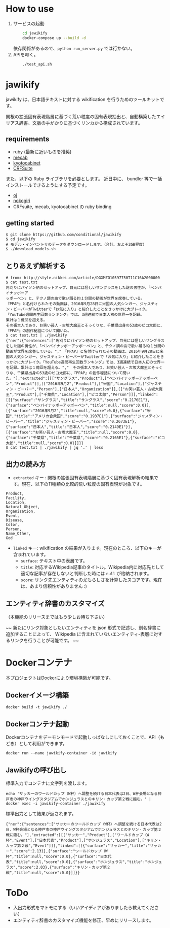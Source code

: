 # How to use
1. サービスの起動
    ```sh
        cd jawikify
        docker-compose up --build -d
    ```
    依存関係があるので、`python run_server.py` では行かない。
2. APIを叩く。
    ```sh
        ./test_api.sh
    ```





# jawikify

jawikify は、日本語テキストに対する wikification を行うためのツールキットです。

関根の拡張固有表現階層に基づく荒い粒度の固有表現抽出と、自動構築したエイリアス辞書、文脈の手がかりに基づくリンカから構成されています。

## requirements

* ruby (最新に近いものを推奨)
* [mecab](http://taku910.github.io/mecab/)
* [kyotocabinet](http://fallabs.com/kyotocabinet/)
* [CRFSuite](http://www.chokkan.org/software/crfsuite/)

また、以下の Ruby ライブラリを必要とします。 近日中に、 bundler 等で一括インストールできるようにする予定です。

* [oj](https://github.com/ohler55/oj)
* [nokogiri](http://www.nokogiri.org/)
* CRFsuite, mecab, kyotocabinet の ruby binding

## getting started

```
$ git clone https://github.com/conditional/jawikify
$ cd jawikify
# モデル・インベントリのデータをダウンロードします。（合計、およそ2GB程度）
$ ./download_models.sh
```

## とりあえず解析する

```
# from: http://style.nikkei.com/article/DGXMZO10597750T11C16A2000000
$ cat test.txt
角刈りにパイソン柄のセットアップ、目元には怪しいサングラスをした謎の男性が、「ペンパイナッポーア
ッポーペン」と、テクノ調の曲で歌い踊る約１分間の動画が世界を席巻している。
『PPAP』と名付けられたその動画は、2016年9月28日に米国の人気シンガー、ジャスティン・ビーバーがTwitterで「お気に入り」と紹介したことをきっかけに大ブレイク。
「YouTube週間再生回数ランキング」では、3週連続で日本人初の世界一を記録。
累計は１億回を超える。
その張本人であり、お笑い芸人・古坂大魔王とそっくりな、千葉県出身の53歳のピコ太郎に、『PPAP』の創作秘話について聞いた。
$ cat test.txt | ./jawikify
{"ner":{"sentences":["角刈りにパイソン柄のセットアップ、目元には怪しいサングラスをした謎の男性が、「ペンパイナッポーアッポーペン」と、テクノ調の曲で歌い踊る約１分間の動画が世界を席巻している。","　『PPAP』と名付けられたその動画は、2016年9月28日に米国の人気シンガー、ジャスティン・ビーバーがTwitterで「お気に入り」と紹介したことをきっかけに大ブレイク。「YouTube週間再生回数ランキング」では、3週連続で日本人初の世界一を記録。累計は１億回を超える。","　その張本人であり、お笑い芸人・古坂大魔王とそっくりな、千葉県出身の53歳のピコ太郎に、『PPAP』の創作秘話について聞いた。"],"extracted":[[["サングラス","Product"],["ペンパイナッポーアッポーペン","Product"]],[["2016年9月2","Product"],["米国","Location"],["ジャスティン・ビーバー","Person"],["日本人","Organization"]],[["お笑い芸人・古坂大魔王","Product"],["千葉県","Location"],["ピコ太郎","Person"]]],"linked":[[{"surface":"サングラス","title":"サングラス","score":"0.2176E1"},{"surface":"ペンパイナッポーアッポーペン","title":null,"score":0.0}],[{"surface":"2016年9月2","title":null,"score":0.0},{"surface":"米国","title":"アメリカ合衆国","score":"0.1937E1"},{"surface":"ジャスティン・ビーバー","title":"ジャスティン・ビーバー","score":"0.2673E1"},{"surface":"日本人","title":"日本人","score":"0.2149E1"}],[{"surface":"お笑い芸人・古坂大魔王","title":null,"score":0.0},{"surface":"千葉県","title":"千葉県","score":"0.2165E1"},{"surface":"ピコ太郎","title":null,"score":0.0}]]}}
$ cat test.txt | ./jawikify | jq '.' | less
```

## 出力の読み方

* `extracted` キー : 関根の拡張固有表現階層に基づく固有表現解析の結果です。現在、以下の11種類の比較的荒い粒度の固有表現が対象です。

```
Product,
Facility,
Location,
Natural_Object,
Organization,
Event,
Disease,
Color,
Person,
Name_Other,
God
```

* `linked` キー: wikification の結果が入ります。現在のところ、以下のキーが含まれています。
  * `surface`: テキスト中の表層です。
  * `title`: 対応するWikipedia記事のタイトル。Wikipedia内に対応先として適切な記事が存在しないと判断した時には `null` が格納されます。
  * `score`: リンク先エンティティの尤もらしさを計算したスコアです。現在は、あまり信頼性がありません :)

## エンティティ辞書のカスタマイズ

（本機能のリリースまではもう少しお待ち下さい）

~~ 新たにリンク対象としたいエンティティを json 形式で記述し、別名辞書に追加することによって、 Wikipedia に含まれていないエンティティ-表層に対するリンクを行うことが可能です。 ~~

# Dockerコンテナ

本プロジェクトはDockerにより環境構築が可能です。

## Dockerイメージ構築

```
docker build -t jawikify ./
```

## Dockerコンテナ起動

Dockerコンテナをデーモンモードで起動しっぱなしにしておくことで、API（もどき）として利用ができます。

```
docker run --name jawikify-container -id jawikify
```

## Jawikifyの呼び出し

標準入力でコンテナに文字列を渡します。

```
echo 'サッカーのワールドカップ（W杯）へ調整を続ける⽇本代表は2⽇、W杯会場となる神⼾市の神⼾ウイングスタジアムでホンジュラスとのキリン・カップ第２戦に臨む。' | docker exec -i jawikify-container ./jawikify
```

標準出力として結果が返されます。

```
{"ner":{"sentences":["サッカーのワールドカップ（W杯）へ調整を続ける⽇本代表は2⽇、W杯会場となる神⼾市の神⼾ウイングスタジアムでホンジュラスとのキリン・カップ第２戦に臨む。"],"extracted":[[["サッカー","Product"],["ワールドカップ（W杯","Event"],["⽇本代表","Product"],["ホンジュラス","Location"],["キリン・カップ第２戦","Event"]]],"linked":[[{"surface":"サッカー","title":"サッカー","score":2.131},{"surface":"ワールドカップ（W杯","title":null,"score":0.0},{"surface":"⽇本代表","title":null,"score":0.0},{"surface":"ホンジュラス","title":"ホンジュラス","score":2.03},{"surface":"キリン・カップ第２戦","title":null,"score":0.0}]]}}
```


# ToDo

* 入出力形式をマトモにする（いいアイディアがありましたら教えてください）
* エンティティ辞書のカスタマイズ機能を修正、早めにリリースします。
